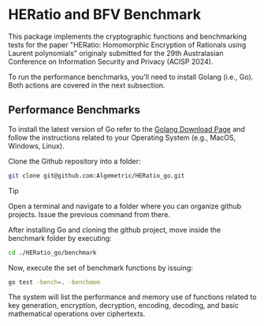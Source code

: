 # HERatio and BFV Benchmark

This package implements the cryptographic functions and benchmarking tests for the paper "HERatio: Homomorphic Encryption of Rationals using Laurent polynomials" originaly submitted for the 29th Australasian Conference on Information Security and Privacy (ACISP 2024).

To run the performance benchmarks, you'll need to install Golang (i.e., Go). Both actions are covered in the next subsection.

## Performance Benchmarks

To install the latest version of Go refer to the [Golang Download Page](https://go.dev/learn/) and follow the instructions related to your Operating System (e.g., MacOS, Windows, Linux).

Clone the Github repository into a folder:

```bash
git clone git@github.com:Algemetric/HERatio_go.git
```

> [!TIP]
> Open a terminal and navigate to a folder where you can organize github projects. Issue the previous command from there.

After installing Go and cloning the github project, move inside the benchmark folder by executing:

```bash
cd ./HERatio_go/benchmark
```

Now, execute the set of benchmark functions by issuing:

```bash
go test -bench=. -benchmem
```

The system will list the performance and memory use of functions related to key generation, encryption, decryption, encoding, decoding, and basic mathematical operations over ciphertexts.
